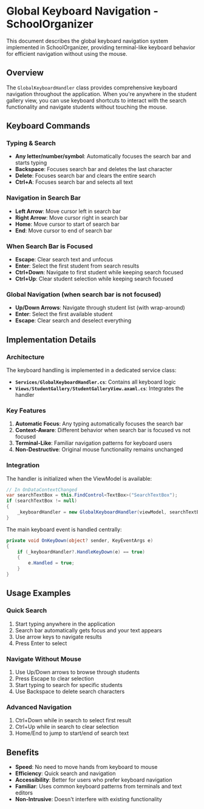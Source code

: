 # Global Keyboard Navigation - SchoolOrganizer

This document describes the global keyboard navigation system implemented in SchoolOrganizer, providing terminal-like keyboard behavior for efficient navigation without using the mouse.

## Overview

The `GlobalKeyboardHandler` class provides comprehensive keyboard navigation throughout the application. When you're anywhere in the student gallery view, you can use keyboard shortcuts to interact with the search functionality and navigate students without touching the mouse.

## Keyboard Commands

### Typing & Search
- **Any letter/number/symbol**: Automatically focuses the search bar and starts typing
- **Backspace**: Focuses search bar and deletes the last character
- **Delete**: Focuses search bar and clears the entire search
- **Ctrl+A**: Focuses search bar and selects all text

### Navigation in Search Bar
- **Left Arrow**: Move cursor left in search bar
- **Right Arrow**: Move cursor right in search bar  
- **Home**: Move cursor to start of search bar
- **End**: Move cursor to end of search bar

### When Search Bar is Focused
- **Escape**: Clear search text and unfocus
- **Enter**: Select the first student from search results
- **Ctrl+Down**: Navigate to first student while keeping search focused
- **Ctrl+Up**: Clear student selection while keeping search focused

### Global Navigation (when search bar is not focused)
- **Up/Down Arrows**: Navigate through student list (with wrap-around)
- **Enter**: Select the first available student
- **Escape**: Clear search and deselect everything

## Implementation Details

### Architecture
The keyboard handling is implemented in a dedicated service class:
- **`Services/GlobalKeyboardHandler.cs`**: Contains all keyboard logic
- **`Views/StudentGallery/StudentGalleryView.axaml.cs`**: Integrates the handler

### Key Features
1. **Automatic Focus**: Any typing automatically focuses the search bar
2. **Context-Aware**: Different behavior when search bar is focused vs not focused  
3. **Terminal-Like**: Familiar navigation patterns for keyboard users
4. **Non-Destructive**: Original mouse functionality remains unchanged

### Integration
The handler is initialized when the ViewModel is available:
```csharp
// In OnDataContextChanged
var searchTextBox = this.FindControl<TextBox>("SearchTextBox");
if (searchTextBox != null)
{
    _keyboardHandler = new GlobalKeyboardHandler(viewModel, searchTextBox);
}
```

The main keyboard event is handled centrally:
```csharp
private void OnKeyDown(object? sender, KeyEventArgs e)
{
    if (_keyboardHandler?.HandleKeyDown(e) == true)
    {
        e.Handled = true;
    }
}
```

## Usage Examples

### Quick Search
1. Start typing anywhere in the application
2. Search bar automatically gets focus and your text appears
3. Use arrow keys to navigate results
4. Press Enter to select

### Navigate Without Mouse
1. Use Up/Down arrows to browse through students
2. Press Escape to clear selection
3. Start typing to search for specific students
4. Use Backspace to delete search characters

### Advanced Navigation
1. Ctrl+Down while in search to select first result
2. Ctrl+Up while in search to clear selection
3. Home/End to jump to start/end of search text

## Benefits

- **Speed**: No need to move hands from keyboard to mouse
- **Efficiency**: Quick search and navigation
- **Accessibility**: Better for users who prefer keyboard navigation
- **Familiar**: Uses common keyboard patterns from terminals and text editors
- **Non-Intrusive**: Doesn't interfere with existing functionality